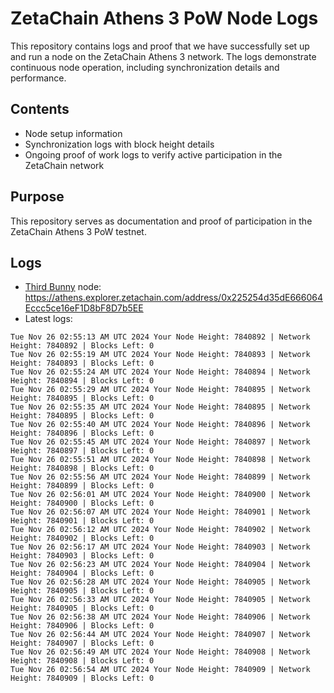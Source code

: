 # ZetaChain Athens 3 PoW Node Logs
This repository contains logs and proof that we have successfully set up and run a node on the ZetaChain Athens 3 network. The logs demonstrate continuous node operation, including synchronization details and performance.

## Contents
- Node setup information
- Synchronization logs with block height details
- Ongoing proof of work logs to verify active participation in the ZetaChain network

## Purpose
This repository serves as documentation and proof of participation in the ZetaChain Athens 3 PoW testnet.

## Logs

- [Third Bunny](https://thirdbunny.xyz/) node: https://athens.explorer.zetachain.com/address/0x225254d35dE666064Eccc5ce16eF1D8bF8D7b5EE
- Latest logs:
```
Tue Nov 26 02:55:13 AM UTC 2024 Your Node Height: 7840892 | Network Height: 7840892 | Blocks Left: 0
Tue Nov 26 02:55:19 AM UTC 2024 Your Node Height: 7840893 | Network Height: 7840893 | Blocks Left: 0
Tue Nov 26 02:55:24 AM UTC 2024 Your Node Height: 7840894 | Network Height: 7840894 | Blocks Left: 0
Tue Nov 26 02:55:29 AM UTC 2024 Your Node Height: 7840895 | Network Height: 7840895 | Blocks Left: 0
Tue Nov 26 02:55:35 AM UTC 2024 Your Node Height: 7840895 | Network Height: 7840895 | Blocks Left: 0
Tue Nov 26 02:55:40 AM UTC 2024 Your Node Height: 7840896 | Network Height: 7840896 | Blocks Left: 0
Tue Nov 26 02:55:45 AM UTC 2024 Your Node Height: 7840897 | Network Height: 7840897 | Blocks Left: 0
Tue Nov 26 02:55:51 AM UTC 2024 Your Node Height: 7840898 | Network Height: 7840898 | Blocks Left: 0
Tue Nov 26 02:55:56 AM UTC 2024 Your Node Height: 7840899 | Network Height: 7840899 | Blocks Left: 0
Tue Nov 26 02:56:01 AM UTC 2024 Your Node Height: 7840900 | Network Height: 7840900 | Blocks Left: 0
Tue Nov 26 02:56:07 AM UTC 2024 Your Node Height: 7840901 | Network Height: 7840901 | Blocks Left: 0
Tue Nov 26 02:56:12 AM UTC 2024 Your Node Height: 7840902 | Network Height: 7840902 | Blocks Left: 0
Tue Nov 26 02:56:17 AM UTC 2024 Your Node Height: 7840903 | Network Height: 7840903 | Blocks Left: 0
Tue Nov 26 02:56:23 AM UTC 2024 Your Node Height: 7840904 | Network Height: 7840904 | Blocks Left: 0
Tue Nov 26 02:56:28 AM UTC 2024 Your Node Height: 7840905 | Network Height: 7840905 | Blocks Left: 0
Tue Nov 26 02:56:33 AM UTC 2024 Your Node Height: 7840905 | Network Height: 7840905 | Blocks Left: 0
Tue Nov 26 02:56:38 AM UTC 2024 Your Node Height: 7840906 | Network Height: 7840906 | Blocks Left: 0
Tue Nov 26 02:56:44 AM UTC 2024 Your Node Height: 7840907 | Network Height: 7840907 | Blocks Left: 0
Tue Nov 26 02:56:49 AM UTC 2024 Your Node Height: 7840908 | Network Height: 7840908 | Blocks Left: 0
Tue Nov 26 02:56:54 AM UTC 2024 Your Node Height: 7840909 | Network Height: 7840909 | Blocks Left: 0
```
